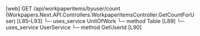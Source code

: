 [web] GET /api/workpaperitems/byuser/count  (Workpapers.Next.API.Controllers.WorkpaperItemsController.GetCountForUser)  [L85–L93]
  └─ uses_service UnitOfWork
    └─ method Table [L89]
  └─ uses_service UserService
    └─ method GetUserId [L90]

